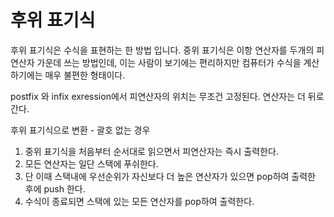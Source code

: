 # 후위 표기식

후위 표기식은 수식을 표현하는 한 방법 입니다. 중위 표기식은 이항 연산자를 두개의 피연산자 가운데 쓰는 방법인데, 이는 사람이 보기에는 편리하지만 컴퓨터가 수식을 계산하기에는 매우 불편한 형태이다.

postfix 와 infix exression에서 피연산자의 위치는 무조건 고정된다. 연산자는 더 뒤로 간다.

후위 표기식으로 변환 - 괄호 없는 경우

1. 중위 표기식을 처음부터 순서대로 읽으면서 피연산자는 즉시 출력한다.
2. 모든 연산자는 일단 스택에 푸쉬한다.
3. 단 이때 스택내에 우선순위가 자신보다 더 높은 연산자가 있으면 pop하여 출력한 후에 push 한다.
4. 수식이 종료되면 스택에 있는 모든 연산자를 pop하여 출력한다.
